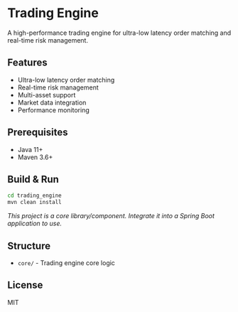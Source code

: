 # Trading Engine

A high-performance trading engine for ultra-low latency order matching and real-time risk management.

## Features
- Ultra-low latency order matching
- Real-time risk management
- Multi-asset support
- Market data integration
- Performance monitoring

## Prerequisites
- Java 11+
- Maven 3.6+

## Build & Run
```bash
cd trading_engine
mvn clean install
```

_This project is a core library/component. Integrate it into a Spring Boot application to use._

## Structure
- `core/` - Trading engine core logic

## License
MIT
